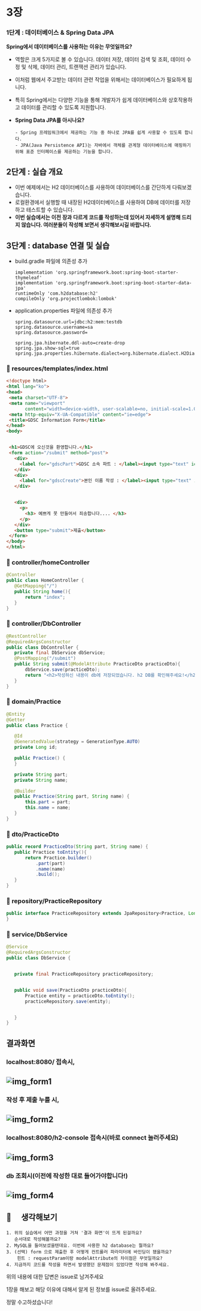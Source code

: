 # 3장

### 1단계 : 데이터베이스 & Spring Data JPA

**Spring에서 데이터베이스를 사용하는 이유는 무엇일까요?**

- 역할은 크게 5가지로 볼 수 있습니다. 데이터 저장, 데이터 검색 및 조회, 데이터 수정 및 삭제, 데이터 관리, 트랜잭션 관리가 있습니다.
- 이처럼 웹에서 주고받는 데이터 관련 작업을 위해서는 데이터베이스가 필요하게 됩니다.
- 특히 Spring에서는 다양한 기능을 통해 개발자가 쉽게 데이터베이스와 상호작용하고 데이터를 관리할 수 있도록 지원합니다.
- **Spring Data JPA를 아시나요?**

      - Spring 프레임워크에서 제공하는 기능 중 하나로 JPA를 쉽게 사용할 수 있도록 합니다.
      - JPA(Java Persistence API)는 자바에서 객체를 관계형 데이터베이스에 매핑하기 위해 표준 인터페이스를 제공하는 기능을 합니다.

## 2단계 : 실습 개요

- 이번 예제에서는 H2 데이터베이스를 사용하여 데이터베이스를 간단하게 다뤄보겠습니다.
- 로컬환경에서 실행할 때 내장된 H2데이터베이스를 사용하여 DB에 데이터를 저장하고 테스트할 수 있습니다.
- **이번 실습에서는 이전 장과 다르게 코드를 작성하는데 있어서 자세하게 설명해 드리지 않습니다. 여러분들이 작성해 보면서 생각해보시길 바랍니다.**

## 3단계 : database 연결 및 실습

- build.gradle 파일에 의존성 추가
  ```
  implementation 'org.springframework.boot:spring-boot-starter-thymeleaf'
  implementation 'org.springframework.boot:spring-boot-starter-data-jpa'
  runtimeOnly 'com.h2database:h2'
  compileOnly 'org.projectlombok:lombok'
  ```
- application.properties 파일에 의존성 추가

  ```properties
  spring.datasource.url=jdbc:h2:mem:testdb
  spring.datasource.username=sa
  spring.datasource.password=

  spring.jpa.hibernate.ddl-auto=create-drop
  spring.jpa.show-sql=true
  spring.jpa.properties.hibernate.dialect=org.hibernate.dialect.H2Dialect
  ```

### 📁 resources/templates/index.html

```html
<!doctype html>
<html lang="ko">
<head>
 <meta charset="UTF-8">
 <meta name="viewport"
       content="width=device-width, user-scalable=no, initial-scale=1.0, maximum-scale=1.0, minimum-scale=1.0">
 <meta http-equiv="X-UA-Compatible" content="ie=edge">
 <title>GDSC Information Form</title>
</head>
<body>


 <h1>GDSC에 오신것을 환영합니다.</h1>
 <form action="/submit" method="post">
   <div>
     <label for="gdscPart">GDSC 소속 파트 : </label><input type="text" id="gdscPart" name="part" placeholder="ex) FE, BE, ML">
   </div>
   <div>
     <label for="gdscCreate">본인 이름 작성 : </label><input type="text" id="gdscCreate" name="name" placeholder="ex)홍길동">
   </div>


   <div>
     <p>
       <h3> 예쁘게 못 만들어서 죄송합니다.... </h3>
     </p>
   </div>
   <button type="submit">제출</button>
 </form>
</body>
</html>

```

### 📁 controller/homeController

```java
@Controller
public class HomeController {
   @GetMapping("/")
   public String home(){
       return "index";
   }
}
```

### 📁 controller/DbController

```java
@RestController
@RequiredArgsConstructor
public class DbController {
   private final DbService dbService;
   @PostMapping("/submit")
   public String submit(@ModelAttribute PracticeDto practiceDto){
       dbService.save(practiceDto);
       return "<h2>작성하신 내용이 db에 저장되었습니다. h2 DB를 확인해주세요!</h2>";
   }
}
```

### 📁 domain/Practice

```java
@Entity
@Getter
public class Practice {

   @Id
   @GeneratedValue(strategy = GenerationType.AUTO)
   private Long id;

   public Practice() {
   }

   private String part;
   private String name;

   @Builder
   public Practice(String part, String name) {
       this.part = part;
       this.name = name;
   }
}
```

### 📁 dto/PracticeDto

```java
public record PracticeDto(String part, String name) {
   public Practice toEntity(){
       return Practice.builder()
           .part(part)
           .name(name)
           .build();
   }
}
```

### 📁 repository/PracticeRepository

```java
public interface PracticeRepository extends JpaRepository<Practice, Long> {
}

```

### 📁 service/DbService

```java
@Service
@RequiredArgsConstructor
public class DbService {


   private final PracticeRepository practiceRepository;


   public void save(PracticeDto practiceDto){
       Practice entity = practiceDto.toEntity();
       practiceRepository.save(entity);


   }
}

```

## 결과화면

### localhost:8080/ 접속시,

## ![img_form1](./img/form_img1.png)

### 작성 후 제출 누를 시,

## ![img_form2](./img/form_img2.png)

### localhost:8080/h2-console 접속시(바로 connect 눌러주세요)

## ![img_form3](./img/form_img3.png)

### db 조회시(이전에 작성한 대로 들어가야합니다!)

## ![img_form4](./img/form_img4.png)

## 🔎 　생각해보기

````
1. 위의 실습에서 어떤 과정을 거쳐 '결과 화면'이 뜨게 된걸까요?
   순서대로 작성해볼까요?
2. MySQL을 들어보셨을텐데요. 이번에 사용한 h2 database는 뭘까요?
3. (선택) form 으로 제출한 후 어떻게 컨트롤러 파라미터에 바인딩이 됐을까요?
    힌트 : requestParam이랑 modelAttribute의 차이점은 무엇일까요?
4. 지금까지 코드를 작성을 하면서 발생했던 문제점이 있었다면 작성해 봐주세요.
````

위의 내용에 대한 답변은 issue로 남겨주세요

1장을 해보고 해당 이유에 대해서 알게 된 정보를 issue로 올려주세요.

정말 수고하셨습니다!
